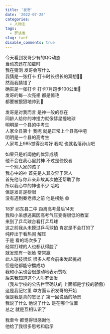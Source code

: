 ```yaml
---
title: '发哥'
date: '2022-07-28'
categories:
  - 人物志
tags:
  - 罗谈发
slug: tanf
disable_comments: true
---
```


今天看到发哥少有的QQ动态  
当动态还在加载时  
我在猜测 发哥会写什么  
我猜是一张打卡 打卡时长很长的冥想🧘‍♂️  
然而我猜错了  
确实是一张打卡 打卡7月跑步100公里🏃  
发哥的每一次亮相 都是惊艳  
都要被狠狠地帅到🤩


发哥是对我而言 是神一般的存在  
同龄人给你的冲撞力就像彗星撞地球  
明明是一个县的中考生  
人家全县第十 我呢 就是正常上个县高中吧  
明明是一个县的高考生  
人家考上985觉得没考好 我呢 也就名落孙山吧  

如果只是听闻他的优异成绩  
他不会在我心里封神 不过是佼佼者  
一个别人家的孩子  
我心中的神 首先是人其次异于常人  
首先他与你非亲非故其次他还帮助了你  
所以我心中的神也不少 哈哈  
但是发哥是榜眼  
没有遇到秦老师之前 他是榜魁 😄  

18岁 祁东县二中 距离高考最后14天  
我和小呆想逃离因高考气压变得很低的教室  
来到了乒乓球台看打乒乓球  
这之前我从未摸过乒乓球拍 肯定是不会打的了  
纯粹出于看热闹 解压  
于是 看的场次多了  
经常打球的人也都认得脸了  
就发现有一张脸 常常赢       
此人球技很炫 很多人都会前来发起挑战  
但是他都能守擂成功  
我和小呆也会很激动地表示赞叹  
后来我知道这个人叫罗谈发  
（我从学校的公告栏里确认的 上面都是学校的骄傲）  
这是我记忆里 单方面认识发哥的开始  
但是我是真的忘记了 第一回说话的场景  
我说了什么 他说了什么 是在哪个位置  
总之 就是互相认识了

我至今 都觉得很感谢他  
他给了我很多思考和启示  












